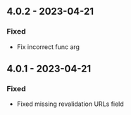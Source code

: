 ## 4.0.2 - 2023-04-21
### Fixed
- Fix incorrect func arg

## 4.0.1 - 2023-04-21
### Fixed
- Fixed missing revalidation URLs field
